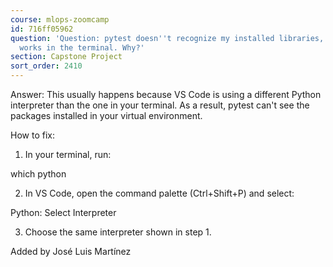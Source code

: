 ```yaml
---
course: mlops-zoomcamp
id: 716ff05962
question: 'Question: pytest doesn''t recognize my installed libraries, but the script
  works in the terminal. Why?'
section: Capstone Project
sort_order: 2410
---
```


Answer: This usually happens because VS Code is using a different Python interpreter than the one in your terminal. As a result, pytest can't see the packages installed in your virtual environment.

How to fix:

1. In your terminal, run:

which python

2. In VS Code, open the command palette (Ctrl+Shift+P) and select:

Python: Select Interpreter

3. Choose the same interpreter shown in step 1.

Added by José Luis Martínez


